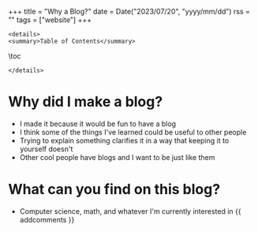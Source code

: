 +++
title = "Why a Blog?"
date = Date("2023/07/20", "yyyy/mm/dd")
rss = ""
tags = ["website"]
+++
~~~
<details>
<summary>Table of Contents</summary>
~~~
\toc
~~~
</details>
~~~

# Why did I make a blog?

- I made it because it would be fun to have a blog
- I think some of the things I've learned could be useful to other people
- Trying to explain something clarifies it in a way that keeping it to yourself doesn't
- Other cool people have blogs and I want to be just like them

# What can you find on this blog?

- Computer science, math, and whatever I'm currently interested in
{{ addcomments }}
